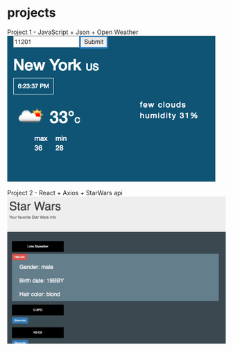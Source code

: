 # projects
Project 1 - JavaScript + Json + Open Weather
![Weather APP](https://github.com/shauan/projects/blob/master/weatherAPP/styles/img.png?raw=true)

Project 2 - React + Axios + StarWars api
![StarWars API](https://github.com/shauan/projects/blob/master/starWars/bg.png?raw=true)
